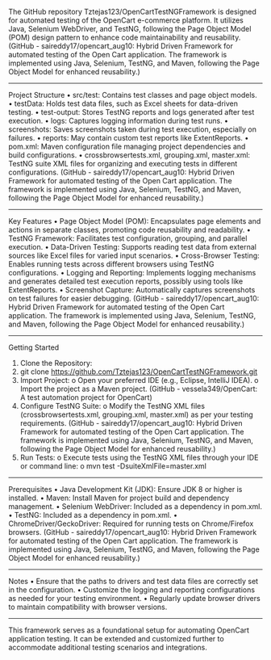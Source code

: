 The GitHub repository Tztejas123/OpenCartTestNGFramework is designed for automated testing of the OpenCart e-commerce platform. It utilizes Java, Selenium WebDriver, and TestNG, following the Page Object Model (POM) design pattern to enhance code maintainability and reusability. (GitHub - saireddy17/opencart_aug10: Hybrid Driven Framework for automated testing of the Open Cart application. The framework is implemented using Java, Selenium, TestNG, and Maven, following the Page Object Model for enhanced reusability.)
________________________________________
Project Structure
•	src/test: Contains test classes and page object models.
•	testData: Holds test data files, such as Excel sheets for data-driven testing.
•	test-output: Stores TestNG reports and logs generated after test execution.
•	logs: Captures logging information during test runs.
•	screenshots: Saves screenshots taken during test execution, especially on failures.
•	reports: May contain custom test reports like ExtentReports.
•	pom.xml: Maven configuration file managing project dependencies and build configurations.
•	crossbrowsertests.xml, grouping.xml, master.xml: TestNG suite XML files for organizing and executing tests in different configurations. (GitHub - saireddy17/opencart_aug10: Hybrid Driven Framework for automated testing of the Open Cart application. The framework is implemented using Java, Selenium, TestNG, and Maven, following the Page Object Model for enhanced reusability.)
________________________________________
Key Features
•	Page Object Model (POM): Encapsulates page elements and actions in separate classes, promoting code reusability and readability.
•	TestNG Framework: Facilitates test configuration, grouping, and parallel execution.
•	Data-Driven Testing: Supports reading test data from external sources like Excel files for varied input scenarios.
•	Cross-Browser Testing: Enables running tests across different browsers using TestNG configurations.
•	Logging and Reporting: Implements logging mechanisms and generates detailed test execution reports, possibly using tools like ExtentReports.
•	Screenshot Capture: Automatically captures screenshots on test failures for easier debugging. (GitHub - saireddy17/opencart_aug10: Hybrid Driven Framework for automated testing of the Open Cart application. The framework is implemented using Java, Selenium, TestNG, and Maven, following the Page Object Model for enhanced reusability.)
________________________________________
Getting Started
1.	Clone the Repository:
2.	git clone https://github.com/Tztejas123/OpenCartTestNGFramework.git
3.	Import Project:
o	Open your preferred IDE (e.g., Eclipse, IntelliJ IDEA).
o	Import the project as a Maven project. (GitHub - vessela349/OpenCart: A test automation project for OpenCart)
4.	Configure TestNG Suite:
o	Modify the TestNG XML files (crossbrowsertests.xml, grouping.xml, master.xml) as per your testing requirements. (GitHub - saireddy17/opencart_aug10: Hybrid Driven Framework for automated testing of the Open Cart application. The framework is implemented using Java, Selenium, TestNG, and Maven, following the Page Object Model for enhanced reusability.)
5.	Run Tests:
o	Execute tests using the TestNG XML files through your IDE or command line:
o	mvn test -DsuiteXmlFile=master.xml
________________________________________
Prerequisites
•	Java Development Kit (JDK): Ensure JDK 8 or higher is installed.
•	Maven: Install Maven for project build and dependency management.
•	Selenium WebDriver: Included as a dependency in pom.xml.
•	TestNG: Included as a dependency in pom.xml.
•	ChromeDriver/GeckoDriver: Required for running tests on Chrome/Firefox browsers. (GitHub - saireddy17/opencart_aug10: Hybrid Driven Framework for automated testing of the Open Cart application. The framework is implemented using Java, Selenium, TestNG, and Maven, following the Page Object Model for enhanced reusability.)
________________________________________
Notes
•	Ensure that the paths to drivers and test data files are correctly set in the configuration.
•	Customize the logging and reporting configurations as needed for your testing environment.
•	Regularly update browser drivers to maintain compatibility with browser versions.
________________________________________
This framework serves as a foundational setup for automating OpenCart application testing. It can be extended and customized further to accommodate additional testing scenarios and integrations. 
